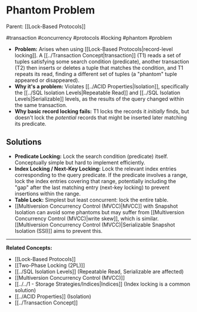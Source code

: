 # Phantom Problem

Parent: [[Lock-Based Protocols]]

#transaction #concurrency #protocols #locking #phantom #problem

*   **Problem:** Arises when using [[Lock-Based Protocols|record-level locking]]. A [[../Transaction Concept|transaction]] (T1) reads a set of tuples satisfying some search condition (predicate), another transaction (T2) then inserts or deletes a tuple that matches the condition, and T1 repeats its read, finding a different set of tuples (a "phantom" tuple appeared or disappeared).
*   **Why it's a problem:** Violates [[../ACID Properties|Isolation]], specifically the [[../SQL Isolation Levels|Repeatable Read]] and [[../SQL Isolation Levels|Serializable]] levels, as the results of the query changed within the same transaction.
*   **Why basic record locking fails:** T1 locks the records it *initially* finds, but doesn't lock the *potential* records that might be inserted later matching its predicate.

## Solutions

*   **Predicate Locking:** Lock the search condition (predicate) itself. Conceptually simple but hard to implement efficiently.
*   **Index Locking / Next-Key Locking:** Lock the relevant index entries corresponding to the query predicate. If the predicate involves a range, lock the index entries covering that range, potentially including the "gap" after the last matching entry (next-key locking) to prevent insertions within the range.
*   **Table Lock:** Simplest but least concurrent: lock the entire table.
*   [[Multiversion Concurrency Control (MVCC)|MVCC]] with Snapshot Isolation can avoid some phantoms but may suffer from [[Multiversion Concurrency Control (MVCC)|write skew]], which is similar. [[Multiversion Concurrency Control (MVCC)|Serializable Snapshot Isolation (SSI)]] aims to prevent this.

---
**Related Concepts:**
*   [[Lock-Based Protocols]]
*   [[Two-Phase Locking (2PL)]]
*   [[../SQL Isolation Levels]] (Repeatable Read, Serializable are affected)
*   [[Multiversion Concurrency Control (MVCC)]]
*   [[../../1 - Storage Strategies/Indices|Indices]] (Index locking is a common solution)
*   [[../ACID Properties]] (Isolation)
*   [[../Transaction Concept]] 